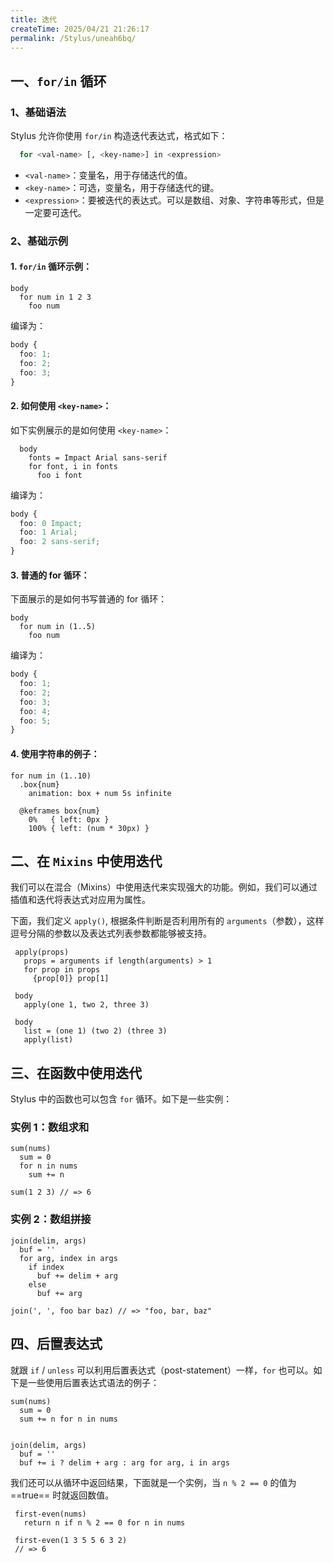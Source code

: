 ```yaml
---
title: 迭代
createTime: 2025/04/21 21:26:17
permalink: /Stylus/uneah6bq/
---
```


## 一、`for/in` 循环

### 1、基础语法

Stylus 允许你使用 `for/in` 构造迭代表达式，格式如下：

```bash
  for <val-name> [, <key-name>] in <expression>
```

- `<val-name>`：变量名，用于存储迭代的值。
- `<key-name>`：可选，变量名，用于存储迭代的键。
- `<expression>`：要被迭代的表达式。可以是数组、对象、字符串等形式，但是一定要可迭代。

### 2、基础示例

#### 1. `for/in` 循环示例：

```styl
body
  for num in 1 2 3
    foo num
```

编译为：

```css
body {
  foo: 1;
  foo: 2;
  foo: 3;
}
```

#### 2. 如何使用 `<key-name>`：

如下实例展示的是如何使用 `<key-name>`：

```styl
  body
    fonts = Impact Arial sans-serif
    for font, i in fonts
      foo i font
```

编译为：

```css
body {
  foo: 0 Impact;
  foo: 1 Arial;
  foo: 2 sans-serif;
}
```

#### 3. 普通的 for 循环：

下面展示的是如何书写普通的 for 循环：

```styl
body
  for num in (1..5)
    foo num
```

编译为：

```css
body {
  foo: 1;
  foo: 2;
  foo: 3;
  foo: 4;
  foo: 5;
}
```

#### 4. 使用字符串的例子：

```styl
for num in (1..10)
  .box{num}
    animation: box + num 5s infinite

  @keframes box{num}
    0%   { left: 0px }
    100% { left: (num * 30px) }
```

## 二、在 `Mixins` 中使用迭代

我们可以在混合（Mixins）中使用迭代来实现强大的功能。例如，我们可以通过插值和迭代将表达式对应用为属性。

下面，我们定义 `apply()`, 根据条件判断是否利用所有的 `arguments`（参数），这样逗号分隔的参数以及表达式列表参数都能够被支持。

```styl
 apply(props)
   props = arguments if length(arguments) > 1
   for prop in props
     {prop[0]} prop[1]

 body
   apply(one 1, two 2, three 3)

 body
   list = (one 1) (two 2) (three 3)
   apply(list)
```

## 三、在函数中使用迭代

Stylus 中的函数也可以包含 `for` 循环。如下是一些实例：

### 实例 1：数组求和

```styl
sum(nums)
  sum = 0
  for n in nums
    sum += n

sum(1 2 3) // => 6
```

### 实例 2：数组拼接

```styl
join(delim, args)
  buf = ''
  for arg, index in args
    if index
      buf += delim + arg
    else
      buf += arg

join(', ', foo bar baz) // => "foo, bar, baz"
```

## 四、后置表达式

就跟 `if` / `unless` 可以利用后置表达式（post-statement）一样，`for` 也可以。如下是一些使用后置表达式语法的例子：

```styl
sum(nums)
  sum = 0
  sum += n for n in nums


join(delim, args)
  buf = ''
  buf += i ? delim + arg : arg for arg, i in args
```

我们还可以从循环中返回结果，下面就是一个实例，当 `n % 2 == 0` 的值为 ==true== 时就返回数值。

```styl
 first-even(nums)
   return n if n % 2 == 0 for n in nums

 first-even(1 3 5 5 6 3 2)
 // => 6
```
